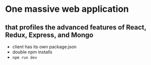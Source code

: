 # One massive web application
## that profiles the advanced features of React, Redux, Express, and Mongo

* client has its own package.json
* double npm installs
* `npm run dev`